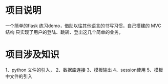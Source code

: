 # 项目说明
一个简单的flask 练习demo，借助以往其他语言的书写习惯，自己搭建的 MVC 结构
只实现了用户的登陆、跳转、登出这几个简单的业务，

# 项目涉及知识
1、python 文件的引入，
2、数据库连接
3、模板输出
4、session使用
5、模板中文件的引入
